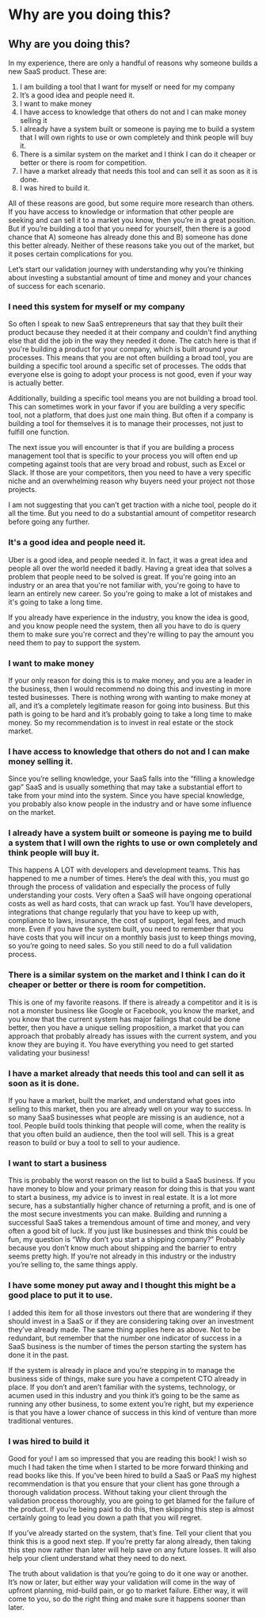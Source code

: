 # Why are you doing this?

## Why are you doing this?

In my experience, there are only a handful of reasons why someone builds a new SaaS product. These are:

1. I am building a tool that I want for myself or need for my company
2. It’s a good idea and people need it.
3. I want to make money
4. I have access to knowledge that others do not and I can make money selling it
5. I already have a system built or someone is paying me to build a system that I will own rights to use or own completely and think people will buy it.
6. There is a similar system on the market and I think I can do it cheaper or better or there is room for competition.
7. I have a market already that needs this tool and can sell it as soon as it is done.
8. I was hired to build it.

All of these reasons are good, but some require more research than others. If you have access to knowledge or information that other people are seeking and can sell it to a market you know, then you’re in a great position. But if you’re building a tool that you need for yourself, then there is a good chance that A\) someone has already done this and B\) someone has done this better already. Neither of these reasons take you out of the market, but it poses certain complications for you. 

Let’s start our validation journey with understanding why you’re thinking about investing a substantial amount of time and money and your chances of success for each scenario. 

### I need this system for myself or my company

So often I speak to new SaaS entrepreneurs that say that they built their product because they needed it at their company and couldn't find anything else that did the job in the way they needed it done. The catch here is that if you're building a product for your company, which is built around your processes. This means that you are not often building a broad tool, you are building a specific tool around a specific set of processes. The odds that everyone else is going to adopt your process is not good, even if your way is actually better. 

Additionally, building a specific tool means you are not building a broad tool. This can sometimes work in your favor if you are building a very specific tool, not a platform, that does just one main thing. But often if a company is building a tool for themselves it is to manage their processes, not just to fulfill one function. 

The next issue you will encounter is that if you are building a process management tool that is specific to your process you will often end up competing against tools that are very broad and robust, such as Excel or Slack. If those are your competitors, then you need to have a very specific niche and an overwhelming reason why buyers need your project not those projects. 

I am not suggesting that you can’t get traction with a niche tool, people do it all the time. But you need to do a substantial amount of competitor research before going any further.

### It's a good idea and people need it.

Uber is a good idea, and people needed it. In fact, it was a great idea and people all over the world needed it badly.  Having a great idea that solves a problem that people need to be solved is great. If you're going into an industry or an area that you're not familiar with, you're going to have to learn an entirely new career. So you're going to make a lot of mistakes and it's going to take a long time. 

If you already have experience in the industry, you know the idea is good, and you know people need the system, then all you have to do is query them to make sure you're correct and they're willing to pay the amount you need them to pay to support the system. 

### I want to make money

If your only reason for doing this is to make money, and you are a leader in the business, then I would recommend no doing this and investing in more tested businesses. There is nothing wrong with wanting to make money at all, and it’s a completely legitimate reason for going into business. But this path is going to be hard and it’s probably going to take a long time to make money. So my recommendation is to invest in real estate or the stock market. 

### I have access to knowledge that others do not and I can make money selling it.

Since you’re selling knowledge, your SaaS falls into the “filling a knowledge gap” SaaS and is usually something that may take a  substantial effort to take from your mind into the system. Since you have special knowledge, you probably also know people in the industry and or have some influence on the market.  

### I already have a system built or someone is paying me to build a system that I will own the rights to use or own completely and think people will buy it.

This happens A LOT with developers and development teams. This has happened to me a number of times. Here’s the deal with this, you must go through the process of validation and especially the process of fully understanding your costs. Very often a SaaS will have ongoing operational costs as well as hard costs, that can wrack up fast. You’ll have developers, integrations that change regularly that you have to keep up with, compliance to laws, insurance, the cost of support, legal fees, and much more. Even if you have the system built, you need to remember that you have costs that you will incur on a monthly basis just to keep things moving, so you’re going to need sales. So you still need to do a full validation process. 

### There is a similar system on the market and I think I can do it cheaper or better or there is room for competition.

This is one of my favorite reasons. If there is already a competitor and it is is not a monster business like Google or Facebook, you know the market, and you know that the current system has major failings that could be done better, then you have a unique selling proposition, a market that you can approach that probably already has issues with the current system, and you know they are buying it. You have everything you need to get started validating your business!

### I have a market already that needs this tool and can sell it as soon as it is done.

If you have a market, built the market, and understand what goes into selling to this market, then you are already well on your way to success. In so many SaaS businesses what people are missing is an audience, not a tool. People build tools thinking that people will come, when the reality is that you often build an audience, then the tool will sell. This is a great reason to build or buy a tool to sell to your audience. 

### I want to start a business

This is probably the worst reason on the list to build a SaaS business. If you have money to blow and your primary reason for doing this is that you want to start a business, my advice is to invest in real estate. It is a lot more secure, has a substantially higher chance of returning a profit, and is one of the most secure investments you can make. Building and running a successful SaaS takes a tremendous amount of time and money, and very often a good bit of luck. If you just like businesses and think this could be fun, my question is “Why don’t you start a shipping company?” Probably because you don’t know much about shipping and the barrier to entry seems pretty high. If you’re not already in this industry or the industry you’re selling to, the same things apply. 

### I have some money put away and I thought this might be a good place to put it to use.

I added this item for all those investors out there that are wondering if they should invest in a SaaS or if they are considering taking over an investment they’ve already made. The same thing applies here as above. Not to be redundant, but remember that the number one indicator of success in a SaaS business is the number of times the person starting the system has done it in the past. 

If the system is already in place and you’re stepping in to manage the business side of things, make sure you have a competent CTO already in place. If you don’t and aren’t familiar with the systems, technology, or acumen used in this industry and you think it’s going to be the same as running any other business, to some extent you’re right, but my experience is that you have a lower chance of success in this kind of venture than more traditional ventures. 

### I was hired to build it

Good for you! I am so impressed that you are reading this book! I wish so much I had taken the time when I started to be more forward thinking and read books like this. If you’ve been hired to build a SaaS or PaaS my highest recommendation is that you ensure that your client has gone through a thorough validation process. Without taking your client through the validation process thoroughly, you are going to get blamed for the failure of the product. If you’re being paid to do this, then skipping this step is almost certainly going to lead you down a path that you will regret. 

If you’ve already started on the system, that’s fine. Tell your client that you think this is a good next step. If you’re pretty far along already, then taking this step now rather than later will help save on any future losses. It will also help your client understand what they need to do next.

The truth about validation is that you’re going to do it one way or another. It’s now or later, but either way your validation will come in the way of upfront planning, mid-build pain, or go to market failure. Either way, it will come to you, so do the right thing and make sure it happens sooner than later.

